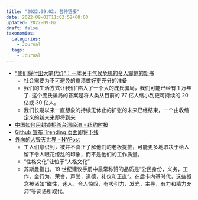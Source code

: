 ```yaml
---
title: "2022.09.02: 各种链接"
date: 2022-09-02T11:02:52+08:00
updated: 2022-09-02
draft: false
taxonomies:
  categories:
    - Journal
  tags:
    - Journal
---
```


- [“我们将付出大笔代价”：一本关于气候危机的令人震惊的新书](https://www.theguardian.com/books/2022/aug/31/an-inconvenient-apocalypse-climate-crisis-book)
  - 社会需要为不可避免的崩溃做好更充分的准备
  - 我们的生活方式让我们“陷入了一个大的庞氏骗局，我们可能已经有 1 万年了. 这个庞氏骗局的答案是将人类从目前的 77 亿人缩小到更可持续的 20 亿或 30 亿人。
  - 我们长期以来一直想象的持续无休止的扩张的未来已经结束，一个由收缩定义的新未来即将到来
- [中国如何用封锁扼杀台湾经济 - 纽约时报](https://www.nytimes.com/interactive/2022/08/25/world/asia/china-taiwan-conflict-blockade.html)
- [Github 宣布 Trending 页面即将下线](https://github.com/trending)
- [外向的人毁灭世界 - NYPost](https://nypost.com/2012/02/05/extroverts-destroy-the-world/)
  - 工人们意识到，被并不真正了解他们的老板提拔，可能更多地取决于给人留下令人眼花缭乱的印象，而不是他们的工作质量。
  - “性格文化”让位于“人格文化”
  - 苏斯曼指出，19 世纪建议手册中最常称赞的品质是“公民身份，义务，工作，金行为，荣誉，声誉，道德，礼仪和正直”。在后卡内基时代，这些概念被诸如“磁性，迷人，令人惊叹，有吸引力，发光，主导，有力和精力充沛”等词语所取代。

<!-- more -->
